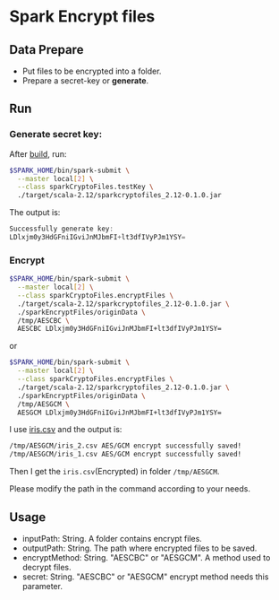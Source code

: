 # Spark Encrypt files
## Data Prepare
* Put files to be encrypted into a folder.
* Prepare a secret-key or **generate**.

## Run
### Generate secret key:

After [build](https://github.com/piaolaidelangman/spark-read-ecrypted-files#prepare), run:
```bash
$SPARK_HOME/bin/spark-submit \
  --master local[2] \
  --class sparkCryptoFiles.testKey \
  ./target/scala-2.12/sparkcryptofiles_2.12-0.1.0.jar
```

The output is:
```js
Successfully generate key:
LDlxjm0y3HdGFniIGviJnMJbmFI+lt3dfIVyPJm1YSY=
```

### Encrypt
```bash
$SPARK_HOME/bin/spark-submit \
  --master local[2] \
  --class sparkCryptoFiles.encryptFiles \
  ./target/scala-2.12/sparkcryptofiles_2.12-0.1.0.jar \
  ./sparkEncryptFiles/originData \
  /tmp/AESCBC \
  AESCBC LDlxjm0y3HdGFniIGviJnMJbmFI+lt3dfIVyPJm1YSY=
```
or
```bash
$SPARK_HOME/bin/spark-submit \
  --master local[2] \
  --class sparkCryptoFiles.encryptFiles \
  ./target/scala-2.12/sparkcryptofiles_2.12-0.1.0.jar \
  ./sparkEncryptFiles/originData \
  /tmp/AESGCM \
  AESGCM LDlxjm0y3HdGFniIGviJnMJbmFI+lt3dfIVyPJm1YSY=
```
I use [iris.csv](https://github.com/piaolaidelangman/spark-read-ecrypted-files/tree/main/sparkEncryptFiles/originData) and the output is:

```bash
/tmp/AESGCM/iris_2.csv AES/GCM encrypt successfully saved!
/tmp/AESGCM/iris_1.csv AES/GCM encrypt successfully saved!
```
Then I get the `iris.csv`(Encrypted) in folder `/tmp/AESGCM`.

Please modify the path in the command according to your needs.

## Usage
* inputPath: String. A folder contains encrypt files.
* outputPath: String. The path where encrypted files to be saved.
* encryptMethod: String. "AESCBC" or "AESGCM". A method used to decrypt files.
* secret: String. "AESCBC" or "AESGCM" encrypt method needs this parameter.